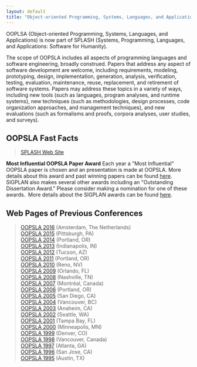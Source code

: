 ```yaml
---
layout: default
title: "Object-oriented Programming, Systems, Languages, and Applications (OOPSLA)"
---
```

OOPLSA (Object-oriented Programming, Systems, Languages, and
Applications) is now part of SPLASH (Systems, Programming,
Languages, and Applications: Software for Humanity). 

The scope of OOPSLA includes all aspects of programming languages and software engineering, broadly construed.
Papers that address any aspect of software development are welcome, including requirements, modeling, prototyping, design, implementation, generation, analysis, verification, testing, evaluation, maintenance, reuse, replacement, and retirement of software systems. Papers may address these topics in a variety of ways, including new tools (such as languages, program analyses, and runtime systems), new techniques (such as methodologies, design processes, code organization approaches, and management techniques), and new evaluations (such as formalisms and proofs, corpora analyses, user studies, and surveys).


OOPSLA Fast Facts
-----------------

> [SPLASH Web Site](http://splashcon.org/)  

**Most Influential OOPSLA Paper Award**
Each year a "Most Influential" OOPSLA paper is chosen and an
presentation is made at OOPSLA. More details about this award and
past winning papers can be found [here](/Awards/Conferences/OOPSLA/). SIGPLAN
also makes several other awards including an "Outstanding
Dissertation Award." Please consider making a nomination for one of
these awards.&#160; More details about the SIGPLAN awards can be found
[here](/Awards/).

Web Pages of Previous Conferences
---------------------------------

> [OOPSLA 2016](http://2016.splashcon.org/) (Amsterdam, The Netherlands)  
> [OOPSLA 2015](http://2015.splashcon.org/) (Pittsburgh, PA)  
> [OOPSLA 2014](http://2014.splashcon.org/) (Portland, OR)  
> [OOPSLA 2013](http://splashcon.org/2013/) (Indianapolis, IN)  
> [OOPSLA 2012](http://splashcon.org/2012/) (Tucson, AZ)  
> [OOPSLA 2011](http://splashcon.org/2011/) (Portland, OR)  
> [OOPSLA 2010](http://splashcon.org/2010/) (Reno, NV)  
> [OOPSLA 2009](http://www.oopsla.org/oopsla2009/) (Orlando, FL)  
> [OOPSLA 2008](http://www.oopsla.org/oopsla2008/) (Nashville, TN)  
> [OOPSLA 2007](http://www.oopsla.org/oopsla2007/) (Montr&#233;al, Canada)  
> [OOPSLA 2006](http://www.oopsla.org/2006/) (Portland, OR)  
> [OOPSLA 2005](http://www.oopsla.org/2005/) (San Diego, CA)  
> [OOPSLA 2004](http://www.oopsla.org/2004/) (Vancouver, BC)  
> [OOPSLA 2003](http://www.oopsla.org/oopsla2003/files/) (Anaheim, CA)  
> [OOPSLA 2002](http://www.oopsla.org/2002/) (Seattle, WA)  
> [OOPSLA 2001](http://www.oopsla.org/2001/) (Tampa Bay, FL)  
> [OOPSLA 2000](http://www.oopsla.org/2000/) (Minneapolis, MN)   
> [OOPSLA 1999](http://classic.sigplan.org/oopsla/oopsla99/) (Denver, CO)   
> [OOPSLA 1998](http://classic.sigplan.org/oopsla/oopsla98/) (Vancouver, Canada)   
> [OOPSLA 1997](http://classic.sigplan.org/oopsla/oopsla97/oopsla97.html) (Atlanta, GA)   
> [OOPSLA 1996](http://classic.sigplan.org/oopsla/oopsla96/oopsla96.html) (San Jose, CA)   
> [OOPSLA 1995](http://classic.sigplan.org/oopsla/oopsla95/oopslb95.html) (Austin, TX)   
